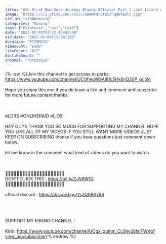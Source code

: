 ```yaml
---
title: "Afk Strat New Solo Journey Bloody Official Part 1 Last Island of Survival | Last Day Rules Survival"
image: "https:\/\/i.ytimg.com\/vi\/v1D0WrmrvtQ\/hqdefault.jpg"
vid_id: "v1D0WrmrvtQ"
categories: "Gaming"
tags: ["Potatozie","rust","raid"]
date: "2022-03-05T23:43:48+03:00"
vid_date: "2022-03-04T13:00:28Z"
duration: "PT29M21S"
viewcount: "6309"
likeCount: "617"
dislikeCount: ""
channel: "Potatozie"
---
```

{% raw %}Join this channel to get access to perks:<br /><a rel="nofollow" target="blank" href="https://www.youtube.com/channel/UCOfwgW9Al8fc5Hk6nQ30P_g/join">https://www.youtube.com/channel/UCOfwgW9Al8fc5Hk6nQ30P_g/join</a><br /><br />Hope you enjoy this one if you do leave a like and comment and subscribe for more future content thanks.<br /><br /><br /><br />#LDRS #ONLINERAID #LIOS<br /><br />HEY GUYS THANK YOU SO MUCH FOR SUPPORTING MY CHANNEL HOPE YOU LIKE ALL OF MY VIDEOS  IF YOU STILL WANT MORE VIDEOS JUST KEEP ON SUBSCRIBING  thanks if you have questions just comment down below.<br /><br />let me know in the comment what kind of videos do you want to watch.<br /><br /><br /><br />💎💎💎💎💎💎💎💎💎💎💎💎💎💎💎💎💎💎💎💎💎<br />DON'T CLICK THIS : <a rel="nofollow" target="blank" href="https://bit.ly/2JV6W1G">https://bit.ly/2JV6W1G</a><br />💎💎💎💎💎💎💎💎💎💎💎💎💎💎💎💎💎💎💎💎💎<br /><br />official discord : <a rel="nofollow" target="blank" href="https://discord.gg/Ys3QRBKx96">https://discord.gg/Ys3QRBKx96</a><br /><br /><br /><br /><br />SUPPORT MY FRIEND CHANNEL :<br /><br />Kirin: <a rel="nofollow" target="blank" href="https://www.youtube.com/channel/UCgx_pumm_CL0hy28fslFWXg?view_as=subscriber">https://www.youtube.com/channel/UCgx_pumm_CL0hy28fslFWXg?view_as=subscriber</a>{% endraw %}
